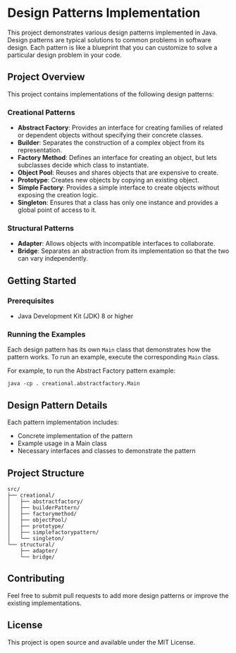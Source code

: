 # Design Patterns Implementation

This project demonstrates various design patterns implemented in Java. Design patterns are typical solutions to common problems in software design. Each pattern is like a blueprint that you can customize to solve a particular design problem in your code.

## Project Overview

This project contains implementations of the following design patterns:

### Creational Patterns
- **Abstract Factory**: Provides an interface for creating families of related or dependent objects without specifying their concrete classes.
- **Builder**: Separates the construction of a complex object from its representation.
- **Factory Method**: Defines an interface for creating an object, but lets subclasses decide which class to instantiate.
- **Object Pool**: Reuses and shares objects that are expensive to create.
- **Prototype**: Creates new objects by copying an existing object.
- **Simple Factory**: Provides a simple interface to create objects without exposing the creation logic.
- **Singleton**: Ensures that a class has only one instance and provides a global point of access to it.

### Structural Patterns
- **Adapter**: Allows objects with incompatible interfaces to collaborate.
- **Bridge**: Separates an abstraction from its implementation so that the two can vary independently.

## Getting Started

### Prerequisites
- Java Development Kit (JDK) 8 or higher

### Running the Examples
Each design pattern has its own `Main` class that demonstrates how the pattern works. To run an example, execute the corresponding `Main` class.

For example, to run the Abstract Factory pattern example:
```
java -cp . creational.abstractfactory.Main
```

## Design Pattern Details

Each pattern implementation includes:
- Concrete implementation of the pattern
- Example usage in a Main class
- Necessary interfaces and classes to demonstrate the pattern

## Project Structure

```
src/
├── creational/
│   ├── abstractfactory/
│   ├── builderPattern/
│   ├── factorymethod/
│   ├── objectPool/
│   ├── prototype/
│   ├── simplefactorypattern/
│   └── singleton/
└── structural/
    ├── adapter/
    └── bridge/
```

## Contributing

Feel free to submit pull requests to add more design patterns or improve the existing implementations.

## License

This project is open source and available under the MIT License.
